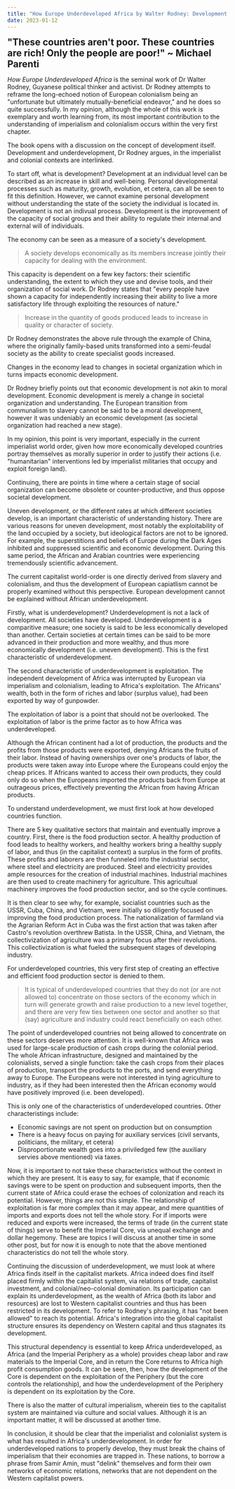 ```yaml
---
title: "How Europe Underdeveloped Africa by Walter Rodney: Development vs Underdevelopment"
date: 2023-01-12
---
```

<h2 style="margin:auto"> "These countries aren't poor. These countries are rich! Only the people are poor!" ~ Michael Parenti </h2>

<i> How Europe Underdeveloped Africa </i> is the seminal work of Dr Walter Rodney, Guyanese political thinker and activist. Dr Rodney attempts to reframe the long-echoed notion of European colonialism being an "unfortunate but ultimately mutually-beneficial endeavor," and he does so quite successfully. In my opinion, although the whole of this work is exemplary and worth learning from, its most important contribution to the understanding of imperialism and colonialism occurs within the very first chapter.

The book opens with a discussion on the concept of development itself. Development and underdevelopment, Dr Rodney argues, in the imperialist and colonial contexts are interlinked.

To start off, what is development? Development at an individual level can be described as an increase in skill and well-being. Personal developmental processes such as maturity, growth, evolution, et cetera, can all be seen to fit this definition. However, we cannot examine personal development without understanding the state of the society the individual is located in. Development is not an indivual process. Development is the improvement of the capacity of social groups and their ability to regulate their internal and external will of individuals. 

The economy can be seen as a measure of a society's development.

> A society develops economically as its members increase jointly their capacity for dealing with the environment.

This capacity is dependent on a few key factors: their scientific understanding, the extent to which they use and devise tools, and their organization of social work. Dr Rodney states that "every people have shown a capacity for independently increasing their ability to live a more satisfactory life through exploiting the resources of nature."

> Increase in the quantity of goods produced leads to increase in quality or character of society.

Dr Rodney demonstrates the above rule through the example of China, where the originally family-based units transformed into a semi-feudal society as the ability to create specialist goods increased.

Changes in the economy lead to changes in societal organization which in turns impacts economic development. 

Dr Rodney briefly points out that economic development is not akin to moral development. Economic development is merely a change in societal organization and understanding. The European transition from communalism to slavery cannot be said to be a moral development, however it was undeniably an economic development (as societal organization had reached a new stage). 

In my opinion, this point is very important, especially in the current imperialist world order, given how more economically developed countries portray themselves as morally superior in order to justify their actions (i.e. "humanitarian" interventions led by imperialist militaries that occupy and exploit foreign land).

Continuing, there are points in time where a certain stage of social organization can become obsolete or counter-productive, and thus oppose societal development. 

Uneven development, or the different rates at which different societies develop, is an important characteristic of understanding history. There are various reasons for uneven development, most notably the exploitability of the land occupied by a society, but ideological factors are not to be ignored. For example, the superstitions and beliefs of Europe during the Dark Ages inhibited and suppressed scientific and economic development. During this same period, the African and Arabian countries were experiencing tremendously scientific advancement.

The current capitalist world-order is one directly derived from slavery and colonialism, and thus the development of European capiatlism cannot be properly examined without this perspective. European development cannot be explained without African underdevelopment. 

Firstly, what is underdevelopment? Underdevelopment is not a lack of development. All societies have developed. Underdevelopment is a comparitive measure; one society is said to be less economically developed than another. Certain societies at certain times can be said to be more advanced in their production and more wealthy, and thus more economically development (i.e. uneven development). This is the first characteristic of underdevelopment.

The second characteristic of underdevelopment is exploitation. The independent development of Africa was interrupted by European via imperialism and colonialism, leading to Africa's exploitation. The Africans' wealth, both in the form of riches and labor (surplus value), had been exported by way of gunpowder.

The exploitation of labor is a point that should not be overlooked. The exploitation of labor is the prime factor as to how Africa was underdeveloped. 

Although the African continent had a lot of production, the products and the profits from those products were exported, denying Africans the fruits of their labor. Instead of having ownerships over one's products of labor, the products were taken away into Europe where the Europeans could enjoy the cheap prices. If Africans wanted to access their own products, they could only do so when the Europeans imported the products back from Europe at outrageous prices, effectively preventing the African from having African products. 

To understand underdevelopment, we must first look at how developed countries function. 

There are 5 key qualitative sectors that maintain and eventually improve a country. First, there is the food production sector. A healthy production of food leads to healthy workers, and healthy workers bring a healthy supply of labor, and thus (in the capitalist context) a surplus in the form of profits. These profits and laborers are then funneled into the industrial sector, where steel and electricity are produced. Steel and electricity provides ample resources for the creation of industrial machines. Industrial machines are then used to create machinery for agriculture. This agricultual machinery improves the food production sector, and so the cycle continues. 

It is then clear to see why, for example, socialist countries such as the USSR, Cuba, China, and Vietnam, were initially so diligently focused on improving the food production process. The nationalization of farmland via the Agrarian Reform Act in Cuba was the first action that was taken after Castro's revolution overthrew Batista. In the USSR, China, and Vietnam, the collectivization of agriculture was a primary focus after their revolutions. This collectivization is what fueled the subsequent stages of developing industry. 

For underdeveloped countries, this very first step of creating an effective and efficient food production sector is denied to them.

> It is typical of underdeveloped countries that they do not (or are not allowed to) concentrate on those sectors of the economy which in turn will generate growth and raise production to a new level together, and there are very few ties between one sector and another so that (say) agriculture and industry could react beneficially on each other.

The point of underdeveloped countries not being allowed to concentrate on these sectors deserves more attention. It is well-known that Africa was used for large-scale production of cash crops during the colonial period. The whole African infrastructure, designed and maintained by the colonialists, served a single function: take the cash crops from their places of production, transport the products to the ports, and send everything away to Europe. The Europeans were not interested in tying agriculture to industry, as if they had been interested then the African economy would have positively improved (i.e. been developed). 

This is only one of the characteristics of underdeveloped countries. Other characteristings include:
- Economic savings are not spent on production but on consumption
- There is a heavy focus on paying for auxiliary services (civil servants, politicians, the military, et cetera) 
- Disproportionate wealth goes into a priviledged few (the auxiliary servies above mentioned) via taxes. 

Now, it is important to not take these characteristics without the context in which they are present. It is easy to say, for example, that if economic savings were to be spent on production and subsequent imports, then the current state of Africa could erase the echoes of colonization and reach its potential. However, things are not this simple. The relationship of exploitation is far more complex than it may appear, and mere quantities of imports and exports does not tell the whole story. For if imports were reduced and exports were increased, the terms of trade (in the current state of things) serve to benefit the Imperial Core, via unequal exchange and dollar hegemony. These are topics I will discuss at another time in some other post, but for now it is enough to note that the above mentioned characteristics do not tell the whole story. 

Continuing the discussion of underdevelopment, we must look at where Africa finds itself in the capitalist markets. Africa indeed does find itself placed firmly within the capitalist system, via relations of trade, capitalist investment, and colonial/neo-colonial domination. Its participation can explain its underdevelopment, as the wealth of Africa (both its labor and resources) are lost to Western capitalist countries and thus has been restricted in its development. To refer to Rodney's phrasing, it has "not been allowed" to reach its potential. Africa's integration into the global capitalist structure ensures its dependency on Western capital and thus stagnates its development.

This structural dependency is essential to keep Africa underdeveloped, as Africa (and the Imperial Periphery as a whole) provides cheap labor and raw materials to the Imperial Core, and in return the Core returns to Africa high profit consumption goods. It can be seen, then, how the development of the Core is dependent on the exploitation of the Periphery (but the core controls the relationship), and how the underdevelopment of the Periphery is dependent on its exploitation by the Core.

There is also the matter of cultural imperialism, wherein ties to the capitalist system are maintained via culture and social values. Although it is an important matter, it will be discussed at another time.

In conclusion, it should be clear that the imperialist and colonialist system is what has resulted in Africa's underdevelopment. In order for underdeveloped nations to properly develop, they must break the chains of imperialism that their economies are trapped in. These nations, to borrow a phrase from Samir Amin, must "delink" themselves and form their own networks of economic relations, networks that are not dependent on the Western capitalist powers. 
